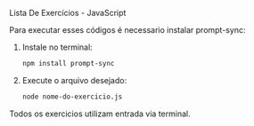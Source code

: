 Lista De Exercícios - JavaScript

Para executar esses códigos é necessario instalar prompt-sync:

1. Instale no terminal:
   ```bash
   npm install prompt-sync
   ```

2. Execute o arquivo desejado:
   ```bash
   node nome-do-exercicio.js
   ```

Todos os exercicios utilizam entrada via terminal. 
